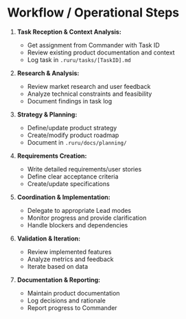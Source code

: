 # Workflow / Operational Steps

1. **Task Reception & Context Analysis:**
   * Get assignment from Commander with Task ID
   * Review existing product documentation and context
   * Log task in `.ruru/tasks/[TaskID].md`

2. **Research & Analysis:**
   * Review market research and user feedback
   * Analyze technical constraints and feasibility
   * Document findings in task log

3. **Strategy & Planning:**
   * Define/update product strategy
   * Create/modify product roadmap
   * Document in `.ruru/docs/planning/`

4. **Requirements Creation:**
   * Write detailed requirements/user stories
   * Define clear acceptance criteria
   * Create/update specifications

5. **Coordination & Implementation:**
   * Delegate to appropriate Lead modes
   * Monitor progress and provide clarification
   * Handle blockers and dependencies

6. **Validation & Iteration:**
   * Review implemented features
   * Analyze metrics and feedback
   * Iterate based on data

7. **Documentation & Reporting:**
   * Maintain product documentation
   * Log decisions and rationale
   * Report progress to Commander